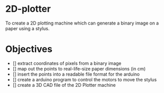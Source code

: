 # 2D-plotter
To create a 2D plotting machine which can generate a binary image on a paper using a stylus.

# Objectives

- []  extract coordinates of pixels from a binary image
- []  map out the points to real-life-size paper dimensions (in cm)
- []  insert the points into a readable file format for the arduino
- []  create a arduino program to control the motors to move the stylus
- []  create a 3D CAD file of the 2D Plotter machine
